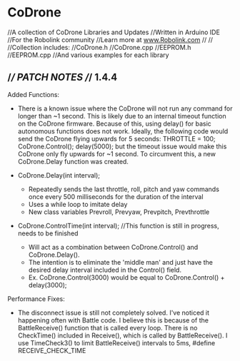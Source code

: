 # CoDrone
//A collection of CoDrone Libraries and Updates
//Written in Arduino IDE
//For the Robolink community 
//Learn more at www.Robolink.com
//
//
//Collection includes:
//CoDrone.h
//CoDrone.cpp
//EEPROM.h
//EEPROM.cpp
//And various examples for each library


/*******************************************************************/
PATCH NOTES
/*******************************************************************/
1.4.4
---------------------------------------------------------------------
Added Functions:
- There is a known issue where the CoDrone will not run any command for longer 
than ~1 second. This is likely due to an internal timeout function on the CoDrone
firmware. Because of this, using delay() for basic autonomous functions does not work. 
Ideally, the following code would send the CoDrone flying upwards for 5 seconds:
      THROTTLE = 100;
      CoDrone.Control();
      delay(5000);
but the timeout issue would make this CoDrone only fly upwards for ~1 second.
To circumvent this, a new CoDrone.Delay function was created.

 + CoDrone.Delay(int interval);
   - Repeatedly sends the last throttle, roll, pitch and yaw commands once every
   500 milliseconds for the duration of the interval
   - Uses a while loop to imitate delay
   - New class variables Prevroll, Prevyaw, Prevpitch, Prevthrottle
   
 + CoDrone.ControlTime(int interval);    //This function is still in progress, needs to be finished
   - Will act as a combination between CoDrone.Control() and CoDrone.Delay().  
   - The intention is to eliminate the 'middle man' and just have the desired delay
   interval included in the Control() field.
   - Ex. CoDrone.Control(3000) would be equal to CoDrone.Control() + delay(3000);
   

Performance Fixes:
- The disconnect issue is still not completely solved.  I've noticed it happening often with Battle code. 
I believe this is because of the BattleReceive() function that is called every loop.  There is no CheckTime()
included in Receive(), which is called by BattleReceive().  I use TimeCheck3() to limit BattleReceive() intervals to 5ms,
#define RECEIVE_CHECK_TIME
